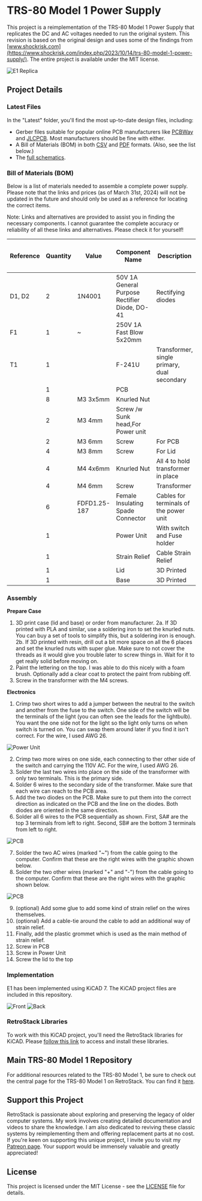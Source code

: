 # TRS-80 Model 1 Power Supply

This project is a reimplementation of the TRS-80 Model 1 Power Supply that replicates the DC and AC voltages needed to run the original system. This revision is based on the original design and uses some of the findings from [www.shockrisk.com](https://www.shockrisk.com/index.php/2023/10/14/trs-80-model-1-power-supply/). The entire project is available under the MIT license.

![E1 Replica](/Latest/TRS80_Model_I_Power_Supply_Photo.png)

## Project Details

### Latest Files

In the "Latest" folder, you'll find the most up-to-date design files, including:

- Gerber files suitable for popular online PCB manufacturers like [PCBWay](/Latest/TRS80_Model_I_Power_Supply_Gerber_PCBWay.zip) and [JLCPCB](/Latest/TRS80_Model_I_Power_Supply_Gerber_JLCPCB.zip). Most manufacturers should be fine with either.
- A Bill of Materials (BOM) in both [CSV](/Latest/TRS80_Model_I_Power_Supply_BOM.csv) and [PDF](/Latest/TRS80_Model_I_Power_Supply_BOM.pdf) formats. (Also, see the list below.)
- The [full schematics](/Latest/TRS80_Model_I_Power_Supply_Schematics.pdf).

### Bill of Materials (BOM)

Below is a list of materials needed to assemble a complete power supply. Please note that the links and prices (as of March 31st, 2024) will not be updated in the future and should only be used as a reference for locating the correct items.

Note: Links and alternatives are provided to assist you in finding the necessary components. I cannot guarantee the complete accuracy or reliability of all these links and alternatives. Please check it for yourself!

|Reference|Quantity|Value|Component Name|Description|Source Comment|Source Cost USD|Source Total Cost USD|Source|
|-|-|-|-|-|-|-|-|-|
|D1, D2|2|1N4001|50V 1A General Purpose Rectifier Diode, DO-41|Rectifying diodes||$0.10|$0.20|[Mouser](https://www.mouser.com/ProductDetail/637-1N4001)|
|F1|1|~|250V 1A Fast Blow 5x20mm|||$0.36|$0.36|[Mouser](https://www.mouser.com/ProductDetail/504-BK1-S500-1-R)|
|T1|1||F-241U|Transformer, single primary, dual secondary|$25.10|$25.10|[Mouser](https://www.mouser.com/ProductDetail/553-F241U)|
||1||PCB||Lot of 5|~$0.40|~$0.40|-|
||8|M3 3x5mm|Knurled Nut||Kit|~$0.00|~$0.00|[Amazon](https://www.amazon.com/Ktehloy-Threaded-Assortment-Printing-Components/dp/B0CLKDPN65/)|
||2|M3 4mm|Screw /w Sunk head,For Power unit||||-|
||2|M3 6mm|Screw|For PCB||||-|
||4|M3 8mm|Screw|For Lid||||-|
||4|M4 4x6mm|Knurled Nut|All 4 to hold transformer in place|Kit|~$0.00|~$0.00|[Amazon](https://www.amazon.com/Ktehloy-Threaded-Assortment-Printing-Components/dp/B0CLKDPN65/)|
||4|M4 6mm|Screw|Transformer||||-|
||6|FDFD1.25-187|Female Insulating Spade Connector|Cables for terminals of the power unit|Lot of 100|~$0.00|~$0.00|[AliExpress](https://www.aliexpress.us/item/2251832640697906.html)|
||1||Power Unit|With switch and Fuse holder||$3.30|$3.30|[AliExpress](https://www.aliexpress.us/item/3256805889410008.html)|
||1||Strain Relief|Cable Strain Relief|Lot of 10|$0.68|$0.68|[Amazon](https://www.amazon.com/gp/product/B08T6DZB4C/)|
||1||Lid|3D Printed||||-|
||1||Base|3D Printed||||-|


### Assembly

**Prepare Case**
1. 3D print case (lid and base) or order from manufacturer.
2a. If 3D printed with PLA and similar, use a soldering iron to set the knurled nuts. You can buy a set of tools to simplify this, but a soldering iron is enough.
2b. If 3D printed with resin, drill out a bit more space on all the 6 places and set the knurled nuts with super glue. Make sure to not cover the threads as it would give you trouble later to screw things in. Wait for it to get really solid before moving on.
3. Paint the lettering on the top. I was able to do this nicely with a foam brush. Optionally add a clear coat to protect the paint from rubbing off.
4. Screw in the transformer with the M4 screws.

**Electronics**
1. Crimp two short wires to add a jumper between the neutral to the switch and another from the fuse to the switch. One side of the switch will be the terminals of the light (you can often see the leads for the lightbulb). You want the one side not for the light so the light only turns on when switch is turned on. You can swap them around later if you find it isn't correct. For the wire, I used AWG 26.

![Power Unit](/Images/Power_Unit.png)

2. Crimp two more wires on one side, each connecting to ther other side of the switch and carrying the 110V AC. For the wire, I used AWG 26.
3. Solder the last two wires into place on the side of the transformer with only two terminals. This is the primary side.
4. Solder 6 wires to the secondary side of the transformer. Make sure that each wire can reach to the PCB area.
5. Add the two diodes on the PCB. Make sure to put them into the correct direction as indicated on the PCB and the line on the diodes. Both diodes are oriented in the same direction.
6. Solder all 6 wires to the PCB sequentially as shown. First, SA# are the top 3 terminals from left to right. Second, SB# are the bottom 3 terminals from left to right.

![PCB](/Images/PCB_Overview.png)

7. Solder the two AC wires (marked "~") from the cable going to the computer. Confirm that these are the right wires with the graphic shown below.
8. Solder the two other wires (marked "+" and "-") from the cable going to the computer. Confirm that these are the right wires with the graphic shown below.

![PCB](/Images/DIN-5_Connector.png)

9. (optional) Add some glue to add some kind of strain relief on the wires themselves.
10. (optional) Add a cable-tie around the cable to add an additional way of strain relief.
11. Finally, add the plastic grommet which is used as the main method of strain relief.
12. Screw in PCB
13. Screw in Power Unit
14. Screw the lid to the top

### Implementation

E1 has been implemented using KiCAD 7. The KiCAD project files are included in this repository.

![Front](/Latest/TRS80_Model_I_Power_Supply_3D_Front.png)
![Back](/Latest/TRS80_Model_I_Power_Supply_3D_Back.png)

### RetroStack Libraries

To work with this KiCAD project, you'll need the RetroStack libraries for KiCAD. Please [follow this link](https://www.github.com/RetroStack/KiCAD-Libraries) to access and install these libraries.

## Main TRS-80 Model 1 Repository

For additional resources related to the TRS-80 Model 1, be sure to check out the central page for the TRS-80 Model 1 on RetroStack. You can find it [here](https://www.github.com/RetroStack/TRS-80-Model-I).

## Support this Project

RetroStack is passionate about exploring and preserving the legacy of older computer systems. My work involves creating detailed documentation and videos to share the knowledge. I am also dedicated to reviving these classic systems by reimplementing them and offering replacement parts at no cost. If you're keen on supporting this unique project, I invite you to visit my [Patreon page](https://www.patreon.com/RetroStack). Your support would be immensely valuable and greatly appreciated!

## License

This project is licensed under the MIT License - see the [LICENSE](LICENSE) file for details.
